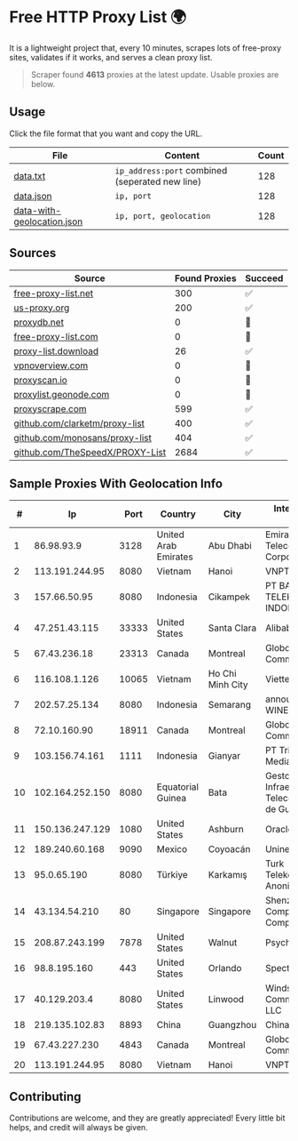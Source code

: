
# Free HTTP Proxy List 🌍

It is a lightweight project that, every 10 minutes, scrapes lots of free-proxy sites, validates if it works, and serves a clean proxy list.


> Scraper found **4613** proxies at the latest update. Usable proxies are below.

## Usage

Click the file format that you want and copy the URL.


|File|Content|Count|
|----|-------|-----|
|[data.txt](https://raw.githubusercontent.com/themiralay/Proxy-List-World/master/data.txt)|`ip_address:port` combined (seperated new line)|128|
|[data.json](https://raw.githubusercontent.com/themiralay/Proxy-List-World/master/data.json)|`ip, port`|128|
|[data-with-geolocation.json](https://raw.githubusercontent.com/themiralay/Proxy-List-World/master/data-with-geolocation.json)|`ip, port, geolocation`|128|

## Sources

|Source|Found Proxies|Succeed|
|------|-------------|-------|
|[free-proxy-list.net](https://free-proxy-list.net)|300|✅|
|[us-proxy.org](https://www.us-proxy.org)|200|✅|
|[proxydb.net](http://proxydb.net)|0|🚫|
|[free-proxy-list.com](https://free-proxy-list.com/?page=&port=&type%5B%5D=http&type%5B%5D=https&up_time=0&search=Search)|0|🚫|
|[proxy-list.download](https://www.proxy-list.download/HTTP)|26|✅|
|[vpnoverview.com](https://vpnoverview.com/privacy/anonymous-browsing/free-proxy-servers)|0|🚫|
|[proxyscan.io](https://www.proxyscan.io)|0|🚫|
|[proxylist.geonode.com](https://proxylist.geonode.com/api/proxy-list?limit=300&page=1&sort_by=lastChecked&sort_type=desc&protocols=http,https)|0|🚫|
|[proxyscrape.com](https://api.proxyscrape.com/v2/?request=displayproxies&protocol=http&timeout=10000&country=all&ssl=all&anonymity=all)|599|✅|
|[github.com/clarketm/proxy-list](https://raw.githubusercontent.com/clarketm/proxy-list/master/proxy-list-raw.txt)|400|✅|
|[github.com/monosans/proxy-list](https://raw.githubusercontent.com/monosans/proxy-list/main/proxies/http.txt)|404|✅|
|[github.com/TheSpeedX/PROXY-List](https://raw.githubusercontent.com/TheSpeedX/PROXY-List/master/http.txt)|2684|✅|


## Sample Proxies With Geolocation Info

|#|Ip|Port|Country|City|Internet Service Provider|
|-|--|----|-------|----|-------------------------|
|1|86.98.93.9|3128|United Arab Emirates|Abu Dhabi|Emirates Telecommunications Corporation|
|2|113.191.244.95|8080|Vietnam|Hanoi|VNPT|
|3|157.66.50.95|8080|Indonesia|Cikampek|PT BARAYA TELEKOMUNIKASI INDONESIA|
|4|47.251.43.115|33333|United States|Santa Clara|Alibaba Cloud LLC|
|5|67.43.236.18|23313|Canada|Montreal|GloboTech Communications|
|6|116.108.1.126|10065|Vietnam|Ho Chi Minh City|Viettel Corporation|
|7|202.57.25.134|8080|Indonesia|Semarang|announced of WINET|
|8|72.10.160.90|18911|Canada|Montreal|GloboTech Communications|
|9|103.156.74.161|1111|Indonesia|Gianyar|PT Trika Global Media|
|10|102.164.252.150|8080|Equatorial Guinea|Bata|Gestora de Infraestructuras de Telecomunicaciones de Guinea Ecuatorial|
|11|150.136.247.129|1080|United States|Ashburn|Oracle Corporation|
|12|189.240.60.168|9090|Mexico|Coyoacán|Uninet S.A. de C.V.|
|13|95.0.65.190|8080|Türkiye|Karkamış|Turk Telekomunikasyon Anonim Sirketi|
|14|43.134.54.210|80|Singapore|Singapore|Shenzhen Tencent Computer Systems Company Limited|
|15|208.87.243.199|7878|United States|Walnut|Psychz Networks|
|16|98.8.195.160|443|United States|Orlando|Spectrum|
|17|40.129.203.4|8080|United States|Linwood|Windstream Communications LLC|
|18|219.135.102.83|8893|China|Guangzhou|Chinanet|
|19|67.43.227.230|4843|Canada|Montreal|GloboTech Communications|
|20|113.191.244.95|8080|Vietnam|Hanoi|VNPT|



## Contributing

Contributions are welcome, and they are greatly appreciated! Every
little bit helps, and credit will always be given.

